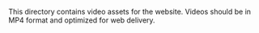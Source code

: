 This directory contains video assets for the website. Videos should be in MP4 format and optimized for web delivery.
